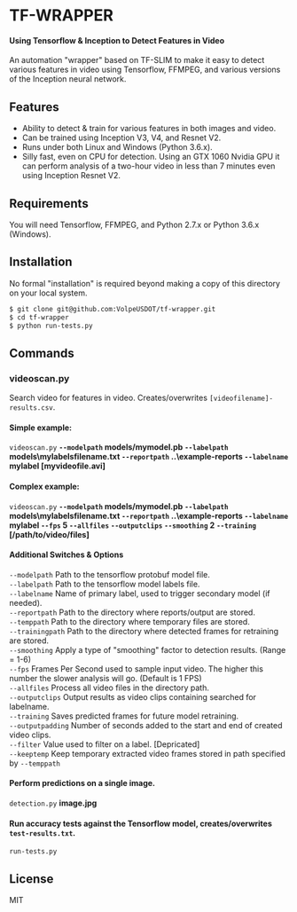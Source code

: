 # TF-WRAPPER
#### Using Tensorflow & Inception to Detect Features in Video

An automation "wrapper" based on TF-SLIM to make it easy to detect various features in video using Tensorflow, FFMPEG, and various versions of the Inception neural network.

## Features

 - Ability to detect & train for various features in both images and video.
 - Can be trained using Inception V3, V4, and Resnet V2.
 - Runs under both Linux and Windows (Python 3.6.x).
 - Silly fast, even on CPU for detection. Using an GTX 1060 Nvidia GPU it can perform analysis of a two-hour video in less than 7 minutes even using 
 Inception Resnet V2.

## Requirements

You will need Tensorflow, FFMPEG, and Python 2.7.x or Python 3.6.x (Windows).

## Installation

No formal "installation" is required beyond making a copy of this directory on your local system.

```bash
$ git clone git@github.com:VolpeUSDOT/tf-wrapper.git
$ cd tf-wrapper
$ python run-tests.py
```

## Commands

### videoscan.py

Search video for features in video. Creates/overwrites `[videofilename]-results.csv`.

#### Simple example:

`videoscan.py` __`--modelpath` models/mymodel.pb `--labelpath` models\mylabelsfilename.txt `--reportpath` ..\example-reports
`--labelname` mylabel [myvideofile.avi]__

#### Complex example:

`videoscan.py` __`--modelpath` models/mymodel.pb `--labelpath` models\mylabelsfilename.txt `--reportpath` ..\example-reports
`--labelname` mylabel `--fps` 5 `--allfiles` `--outputclips` `--smoothing` 2 `--training` [/path/to/video/files]__

#### Additional Switches & Options

`--modelpath` Path to the tensorflow protobuf model file.
<br>`--labelpath` Path to the tensorflow model labels file.
<br>`--labelname` Name of primary label, used to trigger secondary model (if needed).
<br>`--reportpath` Path to the directory where reports/output are stored.
<br>`--temppath` Path to the directory where temporary files are stored.
<br>`--trainingpath` Path to the directory where detected frames for retraining are stored.
<br>`--smoothing` Apply a type of "smoothing" factor to detection results. (Range = 1-6)
<br>`--fps` Frames Per Second used to sample input video. The higher this number the slower analysis will go. (Default is 1 FPS)
<br>`--allfiles` Process all video files in the directory path.
<br>`--outputclips` Output results as video clips containing searched for labelname.
<br>`--training` Saves predicted frames for future model retraining.
<br>`--outputpadding` Number of seconds added to the start and end of created video clips.
<br>`--filter` Value used to filter on a label. [Depricated]
<br>`--keeptemp` Keep temporary extracted video frames stored in path specified by `--temppath`

#### Perform predictions on a single image.

`detection.py` __image.jpg__

#### Run accuracy tests against the Tensorflow model, creates/overwrites `test-results.txt`.

`run-tests.py`

## License

MIT
